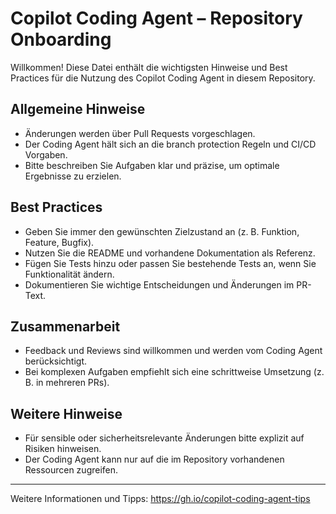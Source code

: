 # Copilot Coding Agent – Repository Onboarding

Willkommen! Diese Datei enthält die wichtigsten Hinweise und Best Practices für die Nutzung des Copilot Coding Agent in diesem Repository.

## Allgemeine Hinweise
- Änderungen werden über Pull Requests vorgeschlagen.
- Der Coding Agent hält sich an die branch protection Regeln und CI/CD Vorgaben.
- Bitte beschreiben Sie Aufgaben klar und präzise, um optimale Ergebnisse zu erzielen.

## Best Practices
- Geben Sie immer den gewünschten Zielzustand an (z. B. Funktion, Feature, Bugfix).
- Nutzen Sie die README und vorhandene Dokumentation als Referenz.
- Fügen Sie Tests hinzu oder passen Sie bestehende Tests an, wenn Sie Funktionalität ändern.
- Dokumentieren Sie wichtige Entscheidungen und Änderungen im PR-Text.

## Zusammenarbeit
- Feedback und Reviews sind willkommen und werden vom Coding Agent berücksichtigt.
- Bei komplexen Aufgaben empfiehlt sich eine schrittweise Umsetzung (z. B. in mehreren PRs).

## Weitere Hinweise
- Für sensible oder sicherheitsrelevante Änderungen bitte explizit auf Risiken hinweisen.
- Der Coding Agent kann nur auf die im Repository vorhandenen Ressourcen zugreifen.

---
Weitere Informationen und Tipps: https://gh.io/copilot-coding-agent-tips
